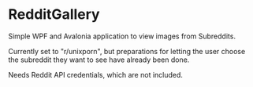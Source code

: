 # RedditGallery

Simple WPF and Avalonia application to view images from Subreddits.

Currently set to "r/unixporn", but preparations for letting the user choose the subreddit they want to see have already been done.

Needs Reddit API credentials, which are not included.
